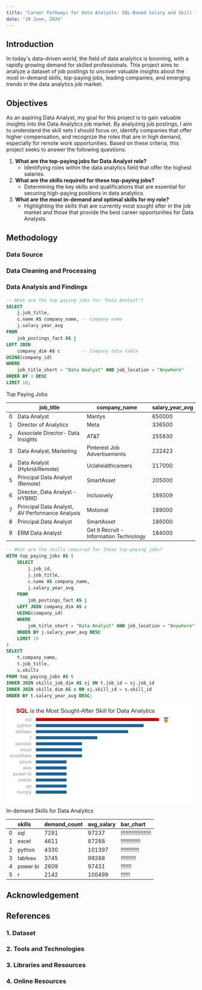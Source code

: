 ```yaml
---
title: "Career Pathways for Data Analysts: SQL-Based Salary and Skill Insights"
date: "19 June, 2024"
---
```


## Introduction
In today's data-driven world, the field of data analytics is booming, with a rapidly growing demand for skilled professionals. This project aims to analyze a dataset of job postings to uncover valuable insights about the most in-demand skills, top-paying jobs, leading companies, and emerging trends in the data analytics job market.

## Objectives
As an aspiring Data Analyst, my goal for this project is to gain valuable insights into the Data Analytics job market. By analyzing job postings, I aim to understand the skill sets I should focus on, identify companies that offer higher compensation, and recognize the roles that are in high demand, especially for remote work opportunities. Based on these criteria, this project seeks to answer the following questions:

1. **What are the top-paying jobs for Data Analyst role?**
    - Identifying roles within the data analytics field that offer the highest salaries.
2. **What are the skills required for these top-paying jobs?**
    - Determining the key skills and qualifications that are essential for securing high-paying positions in data analytics.
3. **What are the most in-demand and optimal skills for my role?**
    - Highlighting the skills that are currently most sought after in the job market and those that provide the best career opportunities for Data Analysts.

## Methodology
### Data Source
### Data Cleaning and Processing
### Data Analysis and Findings
<!--
------------------------------------------------------------
SQL Code 01
------------------------------------------------------------
-->
```sql
-- What are the top paying jobs for "Data Analyst"?
SELECT
    j.job_title,
    c.name AS company_name, -- Company name
    j.salary_year_avg
FROM
    job_postings_fact AS j
LEFT JOIN
    company_dim AS c        -- Company data table
USING(company_id)
WHERE
    job_title_short = "Data Analyst" AND job_location = "Anywhere"
ORDER BY 3 DESC
LIMIT 10;
```

<!--
------------------------------------------------------------
Result table for SQL Code 01
------------------------------------------------------------
-->
<div class="df">
<div class="df_before" markdown="1">
<p class="table_caption">Top Paying Jobs</p>

|    | job_title                                       | company_name                                    |   salary_year_avg |
|----|-------------------------------------------------|-----------------------------------------|-------------------|
|  0 | Data Analyst                                    | Mantys                                  |            650000 |
|  1 | Director of Analytics                           | Meta                                    |            336500 |
|  2 | Associate Director- Data Insights               | AT&T                                    |            255830 |
|  3 | Data Analyst, Marketing                         | Pinterest Job Advertisements            |            232423 |
|  4 | Data Analyst (Hybrid/Remote)                    | Uclahealthcareers                       |            217000 |
|  5 | Principal Data Analyst (Remote)                 | SmartAsset                              |            205000 |
|  6 | Director, Data Analyst - HYBRID                 | Inclusively                             |            189309 |
|  7 | Principal Data Analyst, AV Performance Analysis | Motional                                |            189000 |
|  8 | Principal Data Analyst                          | SmartAsset                              |            186000 |
|  9 | ERM Data Analyst                                | Get It Recruit - Information Technology |            184000 |

</div>
</div>

<!--
------------------------------------------------------------
SQL Code 01
------------------------------------------------------------
-->
```sql
-- What are the skills required for these top-paying jobs?
WITH top_paying_jobs AS (
    SELECT
        j.job_id,
        j.job_title,
        c.name AS company_name,
        j.salary_year_avg
    FROM
        job_postings_fact AS j
    LEFT JOIN company_dim AS c
    USING(company_id)
    WHERE
        job_title_short = "Data Analyst" AND job_location = "Anywhere"
    ORDER BY j.salary_year_avg DESC
    LIMIT 10
)
SELECT
    t.company_name,
    t.job_title,
    s.skills
FROM top_paying_jobs AS t
INNER JOIN skills_job_dim AS sj ON t.job_id = sj.job_id
INNER JOIN skills_dim AS s ON sj.skill_id = s.skill_id
ORDER BY t.salary_year_avg DESC;
```

![Most required skills](/assets/images/project_sql-job-postings/skills_required_for_data_analytics.png)

<div class="df">
<div class="df_before" markdown="1">
<p class="table_caption">In-demand Skills for Data Analytics</p>

|    | skills   |   demand_count |   avg_salary | bar_chart            |
|----|:---------|----------------|--------------|:---------------------|
|  0 | sql      |           7291 |        97237 | !!!!!!!!!!!!!!!!!!!! |
|  1 | excel    |           4611 |        87288 | !!!!!!!!!!!!!        |
|  2 | python   |           4330 |       101397 | !!!!!!!!!!!!         |
|  3 | tableau  |           3745 |        99288 | !!!!!!!!!!           |
|  4 | power bi |           2609 |        97431 | !!!!!!!              |
|  5 | r        |           2142 |       100499 | !!!!!!               |

</div>
</div>

## Acknowledgement
## References
### 1. Dataset
### 2. Tools and Technologies
### 3. Libraries and Resources
### 4. Online Resources